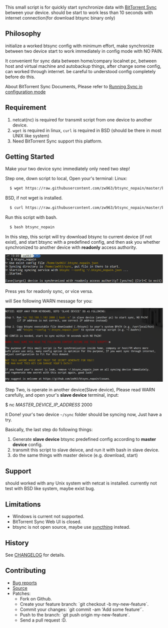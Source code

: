 This small script is for quickly start synchronize data with [BitTorrent Sync](https://getsync.com/) between your device.
should be start to work less than 10 seconds with internet connection(for download btsync binary only)

## Philosophy
initialize a worked btsync config with minimum effort, make synchronize between two device
start to work immediately in config mode with NO PAIN.

It convenient for sync data between home/compary localnet pc, between host and virtual machine
and autobackup things, after change some config, can worked through internet. be careful to
understood config completely before do this.

About BitTorrent Sync Documents, Please refer to [Running Sync in configuration mode](http://help.getsync.com/hc/en-us/articles/204762689-Running-Sync-in-configuration-mode#overview)

## Requirement
1. netcat(nc) is required for transmit script from one device to another device.
2. `wget` is required in linux, `curl` is required in BSD (should be there in most UNIX like system)
3. Need BitTorrent Sync support this platform.

## Getting Started
Make your two device sync immediately only need two step!

Step one, down script to local, Open your's terminal:
Linux:
```sh
  $ wget https://raw.githubusercontent.com/zw963/btsync_nopain/master/btsync_nopain
```

BSD, if not wget is installed.
```sh
  $ curl https://raw.githubusercontent.com/zw963/btsync_nopain/master/btsync_nopain > btsync_nopain
```
Run this script with bash.
```sh
  $ bash btsync_nopain
```
In this step, this script will try download btsync to current device (if not exist), and
start btsync with a predefined config, and then ask you whether synchronized to another
device with **readonly** access authority.

![btsync_nopain1.png](images/btsync_nopain1.png)

Press yes for readonly sync, or vice versa.

will See following WARN message for you:

![btsync_nopain2.png](images/btsync_nopain2.png)

Step Two, is operate in another device(Slave device), Please read WARN carefully,
and open your's **slave device** terminal, input:

$ nc *MASTER_DEVICE_IP_ADDRESS* 2000

it Done! your's two device `~/sync` folder should be syncing now, Just have a try.

Basically, the last step do following things:

1. Generate **slave device** btsync predefined config according to **master device** config.
2. transmit this script to slave deivce, and run it with bash in slave device.
3. do the same things with master deivce (e.g. download, start)

## Support
should worked with any Unix system with netcat is installed.
currently not test with BSD like system, maybe exist bug.

## Limitations
* Windows is current not supported.
* BitTorrent Sync Web UI is closed.
* btsync is not open source, maybe use [syncthing](https://github.com/syncthing/syncthing) instead.

## History
  See [CHANGELOG](https://github.com/zw963/btsync_nopain/blob/master/CHANGELOG) for details.
  
## Contributing
  * [Bug reports](https://github.com/zw963/btsync_nopain/issues)
  * [Source](https://github.com/zw963/btsync_nopain)
  * Patches:
    * Fork on Github.
    * Create your feature branch: \`git checkout -b my-new-feature\`.
    * Commit your changes: \`git commit -am 'Add some feature'\`.
    * Push to the branch: \`git push origin my-new-feature\`.
    * Send a pull request :D.
